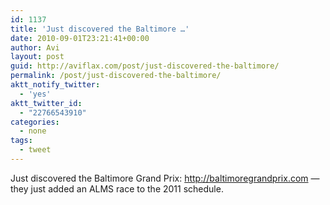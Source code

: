 ```yaml
---
id: 1137
title: 'Just discovered the Baltimore …'
date: 2010-09-01T23:21:41+00:00
author: Avi
layout: post
guid: http://aviflax.com/post/just-discovered-the-baltimore/
permalink: /post/just-discovered-the-baltimore/
aktt_notify_twitter:
  - 'yes'
aktt_twitter_id:
  - "22766543910"
categories:
  - none
tags:
  - tweet
---
```

Just discovered the Baltimore Grand Prix: <a href="http://baltimoregrandprix.com" rel="nofollow">http://baltimoregrandprix.com</a> — they just added an ALMS race to the 2011 schedule.
